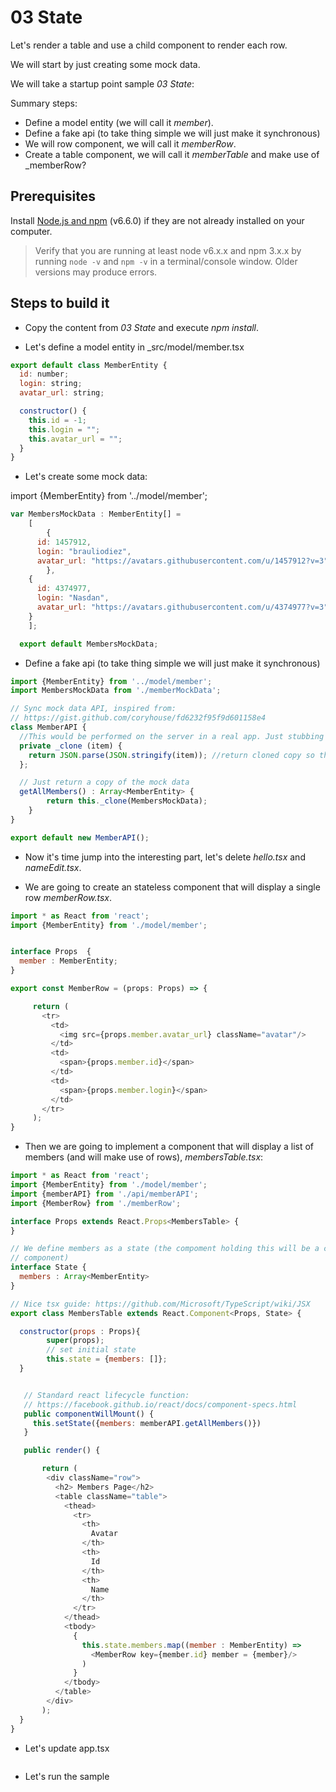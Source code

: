 # 03 State

Let's render a table and use a child component to render each row.

We will start by just creating some mock data.

We will take a startup point sample _03 State_:

Summary steps:

- Define a model entity (we will call it _member_).
- Define a fake api (to take thing simple we will just make it synchronous)
- We will row component, we will call it _memberRow_.
- Create a table component, we will call it _memberTable_ and make use of _memberRow?


## Prerequisites

Install [Node.js and npm](https://nodejs.org/en/) (v6.6.0) if they are not already installed on your computer.

> Verify that you are running at least node v6.x.x and npm 3.x.x by running `node -v` and `npm -v` in a terminal/console window. Older versions may produce errors.

## Steps to build it

- Copy the content from _03 State_ and execute _npm install_.

- Let's define a model entity in _src/model/member.tsx

```javascript
export default class MemberEntity {
  id: number;
  login: string;
  avatar_url: string;

  constructor() {
    this.id = -1;
    this.login = "";
    this.avatar_url = "";
  }
}
```

- Let's create some mock data:

import {MemberEntity} from '../model/member';

```javascript
var	MembersMockData : MemberEntity[] =
	[
		{
      id: 1457912,
      login: "brauliodiez",
      avatar_url: "https://avatars.githubusercontent.com/u/1457912?v=3"
		},
    {
      id: 4374977,
      login: "Nasdan",
      avatar_url: "https://avatars.githubusercontent.com/u/4374977?v=3"
    }
	];

  export default MembersMockData;
```

- Define a fake api (to take thing simple we will just make it synchronous)

```javascript
import {MemberEntity} from '../model/member';
import MembersMockData from './memberMockData';

// Sync mock data API, inspired from:
// https://gist.github.com/coryhouse/fd6232f95f9d601158e4
class MemberAPI {
  //This would be performed on the server in a real app. Just stubbing in.
  private _clone (item) {
  	return JSON.parse(JSON.stringify(item)); //return cloned copy so that the item is passed by value instead of by reference
  };

  // Just return a copy of the mock data
  getAllMembers() : Array<MemberEntity> {
		return this._clone(MembersMockData);
	}
}

export default new MemberAPI();
```

- Now it's time jump into the interesting part, let's delete _hello.tsx_ and _nameEdit.tsx_.

- We are going to create an stateless component that will display a single row _memberRow.tsx_.

```javascript
import * as React from 'react';
import {MemberEntity} from './model/member';


interface Props  {
  member : MemberEntity;
}

export const MemberRow = (props: Props) => {

     return (
       <tr>
         <td>
           <img src={props.member.avatar_url} className="avatar"/>
         </td>
         <td>
           <span>{props.member.id}</span>
         </td>
         <td>
           <span>{props.member.login}</span>
         </td>
       </tr>
     );
}
```

- Then we are going to implement a component that will display a list of members (and will
  make use of rows), _membersTable.tsx_:

```javascript
import * as React from 'react';
import {MemberEntity} from './model/member';
import {memberAPI} from './api/memberAPI';
import {MemberRow} from './memberRow';

interface Props extends React.Props<MembersTable> {
}

// We define members as a state (the compoment holding this will be a container
// component)
interface State {
  members : Array<MemberEntity>
}

// Nice tsx guide: https://github.com/Microsoft/TypeScript/wiki/JSX
export class MembersTable extends React.Component<Props, State> {

  constructor(props : Props){
        super(props);
        // set initial state
        this.state = {members: []};
  }


   // Standard react lifecycle function:
   // https://facebook.github.io/react/docs/component-specs.html
   public componentWillMount() {
     this.setState({members: memberAPI.getAllMembers()})
   }

   public render() {

       return (
        <div className="row">
          <h2> Members Page</h2>
          <table className="table">
            <thead>
              <tr>
                <th>
                  Avatar
                </th>
                <th>
                  Id
                </th>
                <th>
                  Name
                </th>
              </tr>
            </thead>
            <tbody>
              {
                this.state.members.map((member : MemberEntity) =>
                  <MemberRow key={member.id} member = {member}/>
                )
              }
            </tbody>
          </table>
        </div>
       );
  }
}

```

- Let's update app.tsx

```

```

- Let's run the sample
